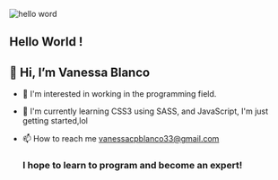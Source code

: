 ![hello word](https://user-images.githubusercontent.com/64292047/122841069-c6308b00-d2d1-11eb-82d2-53fa202691d1.png)
              
                                                          
     
   ## Hello World !
   
##  👋 Hi, I’m Vanessa Blanco

- 👀 I'm interested in working in the programming field.

 - 🌱 I'm currently learning CSS3 using SASS, and JavaScript, I'm just getting started,lol

 - 📫 How to reach me vanessacpblanco33@gmail.com

     ### I hope to learn to program and become an expert! 

